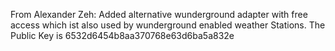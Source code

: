 From Alexander Zeh: 
Added alternative wunderground adapter with free access which ist also used by wunderground enabled weather Stations.
The Public Key is 6532d6454b8aa370768e63d6ba5a832e